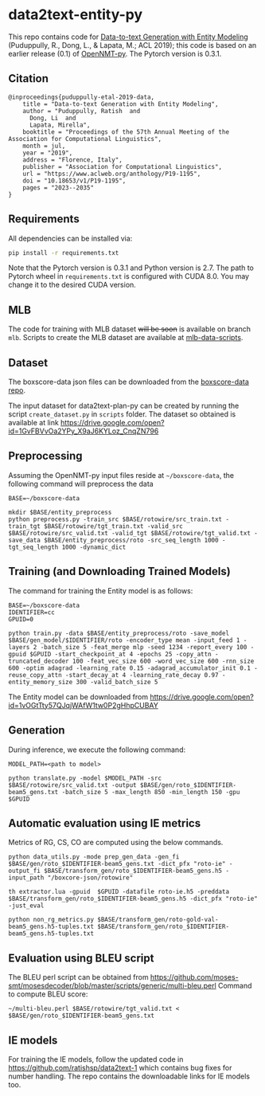 
# data2text-entity-py

This repo contains code for [Data-to-text Generation with Entity Modeling](https://www.aclweb.org/anthology/P19-1195) (Puduppully, R., Dong, L., & Lapata, M.; ACL 2019); this code is based on an earlier release (0.1) of [OpenNMT-py](https://github.com/OpenNMT/OpenNMT-py/tree/v0.1). The Pytorch version is 0.3.1.


## Citation
```
@inproceedings{puduppully-etal-2019-data,
    title = "Data-to-text Generation with Entity Modeling",
    author = "Puduppully, Ratish  and
      Dong, Li  and
      Lapata, Mirella",
    booktitle = "Proceedings of the 57th Annual Meeting of the Association for Computational Linguistics",
    month = jul,
    year = "2019",
    address = "Florence, Italy",
    publisher = "Association for Computational Linguistics",
    url = "https://www.aclweb.org/anthology/P19-1195",
    doi = "10.18653/v1/P19-1195",
    pages = "2023--2035"
}
```

## Requirements

All dependencies can be installed via:

```bash
pip install -r requirements.txt
```
Note that the Pytorch version is 0.3.1 and Python version is 2.7.
The path to Pytorch wheel in ```requirements.txt``` is configured with CUDA 8.0. You may change it to the desired CUDA version.


## MLB
The code for training with MLB dataset ~~will be soon~~ is available on branch ```mlb```.
Scripts to create the MLB dataset are available at [mlb-data-scripts](https://github.com/ratishsp/mlb-data-scripts).

## Dataset

The boxscore-data json files can be downloaded from the [boxscore-data repo](https://github.com/harvardnlp/boxscore-data).

The input dataset for data2text-plan-py can be created by running the script ```create_dataset.py``` in ```scripts``` folder.
The dataset so obtained is available at link https://drive.google.com/open?id=1GvFBVvOa2YPy_X9aJ6KYLoz_CnqZN796

## Preprocessing
Assuming the OpenNMT-py input files reside at `~/boxscore-data`, the following command will preprocess the data

```
BASE=~/boxscore-data

mkdir $BASE/entity_preprocess
python preprocess.py -train_src $BASE/rotowire/src_train.txt -train_tgt $BASE/rotowire/tgt_train.txt -valid_src $BASE/rotowire/src_valid.txt -valid_tgt $BASE/rotowire/tgt_valid.txt -save_data $BASE/entity_preprocess/roto -src_seq_length 1000 -tgt_seq_length 1000 -dynamic_dict
```

## Training (and Downloading Trained Models)
The command for training the Entity model is as follows:
```
BASE=~/boxscore-data
IDENTIFIER=cc
GPUID=0

python train.py -data $BASE/entity_preprocess/roto -save_model $BASE/gen_model/$IDENTIFIER/roto -encoder_type mean -input_feed 1 -layers 2 -batch_size 5 -feat_merge mlp -seed 1234 -report_every 100 -gpuid $GPUID -start_checkpoint_at 4 -epochs 25 -copy_attn -truncated_decoder 100 -feat_vec_size 600 -word_vec_size 600 -rnn_size 600 -optim adagrad -learning_rate 0.15 -adagrad_accumulator_init 0.1 -reuse_copy_attn -start_decay_at 4 -learning_rate_decay 0.97 -entity_memory_size 300 -valid_batch_size 5
```
The Entity model can be downloaded from  https://drive.google.com/open?id=1vOGtTty57QJqjWAfW1tw0P2gHhpCUBAY

## Generation
During inference, we execute the following command:

```
MODEL_PATH=<path to model>

python translate.py -model $MODEL_PATH -src $BASE/rotowire/src_valid.txt -output $BASE/gen/roto_$IDENTIFIER-beam5_gens.txt -batch_size 5 -max_length 850 -min_length 150 -gpu $GPUID
```

## Automatic evaluation using IE metrics
Metrics of RG, CS, CO are computed using the below commands.
```
python data_utils.py -mode prep_gen_data -gen_fi $BASE/gen/roto_$IDENTIFIER-beam5_gens.txt -dict_pfx "roto-ie" -output_fi $BASE/transform_gen/roto_$IDENTIFIER-beam5_gens.h5 -input_path "/boxcore-json/rotowire"

th extractor.lua -gpuid  $GPUID -datafile roto-ie.h5 -preddata $BASE/transform_gen/roto_$IDENTIFIER-beam5_gens.h5 -dict_pfx "roto-ie" -just_eval 

python non_rg_metrics.py $BASE/transform_gen/roto-gold-val-beam5_gens.h5-tuples.txt $BASE/transform_gen/roto_$IDENTIFIER-beam5_gens.h5-tuples.txt 
```

## Evaluation using BLEU script
The BLEU perl script can be obtained from  https://github.com/moses-smt/mosesdecoder/blob/master/scripts/generic/multi-bleu.perl
Command to compute BLEU score:
```
~/multi-bleu.perl $BASE/rotowire/tgt_valid.txt < $BASE/gen/roto_$IDENTIFIER-beam5_gens.txt
```

## IE models
For training the IE models, follow the updated code in https://github.com/ratishsp/data2text-1 which contains bug fixes for number handling. The repo contains the downloadable links for IE models too.

